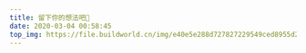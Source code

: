 ```yaml
---
title: 留下你的想法吧📢
date: 2020-03-04 00:58:45
top_img: https://file.buildworld.cn/img/e40e5e288d727827229549ced8955d2d_5dd24e94883cd.jpg
---
```

  
